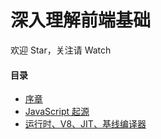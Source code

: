 # 深入理解前端基础

欢迎 Star，关注请 Watch

#### 目录

- [序章](https://cheogo.github.io/learn-javascript/201709/preface.html)
- [JavaScript 起源](https://cheogo.github.io/learn-javascript/201709/origin.html)
- [运行时、V8、JIT、基线编译器](https://cheogo.github.io/learn-javascript/201709/runtime.html)